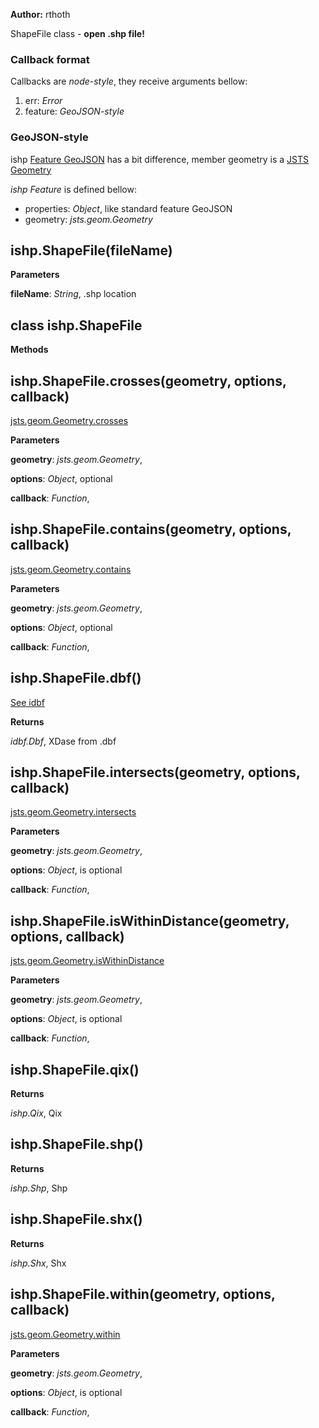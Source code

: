 **Author:** rthoth

ShapeFile class - **open .shp file!**

### Callback format

Callbacks are *node-style*, they receive arguments bellow:

1. err: *Error*
2. feature: *GeoJSON-style*


### GeoJSON-style

ishp [Feature GeoJSON](http://geojson.org/geojson-spec.html#feature-objects) has a bit difference,
member geometry is a [JSTS Geometry](https://github.com/bjornharrtell/jsts)

*ishp Feature* is defined bellow:

* properties: *Object*, like standard feature GeoJSON
* geometry: *jsts.geom.Geometry*


ishp.ShapeFile(fileName)
------------------------
**Parameters**

**fileName**:  *String*,  .shp location

class ishp.ShapeFile
--------------------
**Methods**

ishp.ShapeFile.crosses(geometry, options, callback)
---------------------------------------------------
[jsts.geom.Geometry.crosses](http://bjornharrtell.github.io/jsts/doc/api/symbols/jsts.geom.Geometry.html#crosses)



**Parameters**

**geometry**:  *jsts.geom.Geometry*,  


**options**:  *Object*,  optional

**callback**:  *Function*,  


ishp.ShapeFile.contains(geometry, options, callback)
----------------------------------------------------
[jsts.geom.Geometry.contains](http://bjornharrtell.github.io/jsts/doc/api/symbols/jsts.geom.Geometry.html#contains)



**Parameters**

**geometry**:  *jsts.geom.Geometry*,  


**options**:  *Object*,  optional

**callback**:  *Function*,  


ishp.ShapeFile.dbf()
--------------------
[See idbf](https://github.com/rthoth/idbf)


**Returns**

*idbf.Dbf*,  XDase from .dbf

ishp.ShapeFile.intersects(geometry, options, callback)
------------------------------------------------------
[jsts.geom.Geometry.intersects](http://bjornharrtell.github.io/jsts/doc/api/symbols/jsts.geom.Geometry.html#intersects)


**Parameters**

**geometry**:  *jsts.geom.Geometry*,  


**options**:  *Object*,  is optional

**callback**:  *Function*,  


ishp.ShapeFile.isWithinDistance(geometry, options, callback)
------------------------------------------------------------
[jsts.geom.Geometry.isWithinDistance](http://bjornharrtell.github.io/jsts/doc/api/symbols/jsts.geom.Geometry.html#isWithinDistance)


**Parameters**

**geometry**:  *jsts.geom.Geometry*,  


**options**:  *Object*,  is optional

**callback**:  *Function*,  


ishp.ShapeFile.qix()
--------------------
**Returns**

*ishp.Qix*,  Qix

ishp.ShapeFile.shp()
--------------------
**Returns**

*ishp.Shp*,  Shp

ishp.ShapeFile.shx()
--------------------
**Returns**

*ishp.Shx*,  Shx

ishp.ShapeFile.within(geometry, options, callback)
--------------------------------------------------
[jsts.geom.Geometry.within](http://bjornharrtell.github.io/jsts/doc/api/symbols/jsts.geom.Geometry.html#within)


**Parameters**

**geometry**:  *jsts.geom.Geometry*,  


**options**:  *Object*,  is optional

**callback**:  *Function*,  



